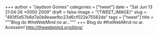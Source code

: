 
+++
author = "Jaydson Gomes"
categories = ["tweet"]
date = "Sat Jun 13 21:04:26 +0000 2009"
draft = false
image = "{TWEET_IMAGE}"
slug = "493f5d57b6d7a0b8eaaefbc23d6cf022e75582de"
tags = ["tweet"]
title = """Blog do #theWebMind no ar..."""
+++
Blog do #theWebMind no ar.  Acessem!  http://thewebmind.org/blog/
